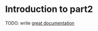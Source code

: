 # Introduction to part2

TODO: write [great documentation](http://jacobian.org/writing/what-to-write/)

